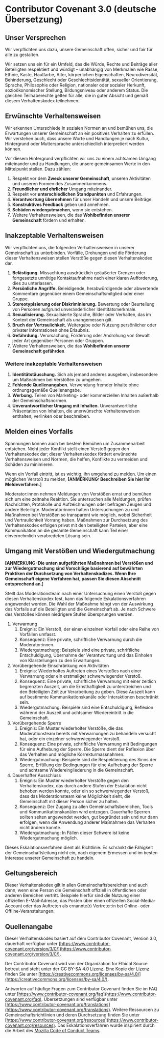 
# Contributor Covenant 3.0 (deutsche Übersetzung)

## Unser Versprechen

Wir verpflichten uns dazu, unsere Gemeinschaft offen, sicher und fair für alle zu gestalten.

Wir setzen uns ein für ein Umfeld, das die Würde, Rechte und Beiträge aller Beteiligten respektiert und würdigt – unabhängig von Merkmalen wie Rasse, Ethnie, Kaste, Hautfarbe, Alter, körperlichen Eigenschaften, Neurodiversität, Behinderung, Geschlecht oder Geschlechtsidentität, sexueller Orientierung, Sprache, Philosophie oder Religion, nationaler oder sozialer Herkunft, sozioökonomischer Stellung, Bildungsniveau oder anderem Status. Die gleichen Teilhaberechte gelten für alle, die in guter Absicht und gemäß diesem Verhaltenskodex teilnehmen.

## Erwünschte Verhaltensweisen

Wir erkennen Unterschiede in sozialen Normen an und bemühen uns, die Erwartungen unserer Gemeinschaft an ein positives Verhalten zu erfüllen. Wir verstehen auch, dass unsere Worte und Handlungen je nach Kultur, Hintergrund oder Muttersprache unterschiedlich interpretiert werden können.

Vor diesem Hintergrund verpflichten wir uns zu einem achtsamen Umgang miteinander und zu Handlungen, die unsere gemeinsamen Werte in den Mittelpunkt stellen. Dazu zählen:

1. Respekt vor dem **Zweck unserer Gemeinschaft**, unseren Aktivitäten und unseren Formen des Zusammenkommens.  
2. **Freundlicher und ehrlicher** Umgang miteinander.  
3. Respekt vor **unterschiedlichen Standpunkten** und Erfahrungen.  
4. **Verantwortung übernehmen** für unser Handeln und unsere Beiträge.  
5. **Konstruktives Feedback** geben und annehmen.  
6. **Schäden wiedergutmachen**, wenn sie entstehen.  
7. Weitere Verhaltensweisen, die das **Wohlbefinden unserer Gemeinschaft** fördern und erhalten.

## Inakzeptable Verhaltensweisen

Wir verpflichten uns, die folgenden Verhaltensweisen in unserer Gemeinschaft zu unterbinden. Vorfälle, Drohungen und die Förderung dieser Verhaltensweisen stellen Verstöße gegen diesen Verhaltenskodex dar.

1. **Belästigung.** Missachtung ausdrücklich geäußerter Grenzen oder fortgesetzte unnötige Kontaktaufnahme nach einer klaren Aufforderung, dies zu unterlassen.  
2. **Persönliche Angriffe.** Beleidigende, herabwürdigende oder abwertende Kommentare gegenüber einem Gemeinschaftsmitglied oder einer Gruppe.  
3. **Stereotypisierung oder Diskriminierung.** Bewertung oder Beurteilung von Personen aufgrund unveränderlicher Identitätsmerkmale.  
4. **Sexualisierung.**  Sexualisierte Sprache, Bilder oder Verhalten, das im Kontext der Gemeinschaft als unangemessen gilt.  
5. **Bruch der Vertraulichkeit.** Weitergabe oder Nutzung persönlicher oder privater Informationen ohne Erlaubnis.  
6. **Gefährdung.** Verursachung, Förderung oder Androhung von Gewalt jeder Art gegenüber Personen oder Gruppen.  
7. Weitere Verhaltensweisen, die das **Wohlbefinden unserer Gemeinschaft gefährden**.

### Weitere inakzeptable Verhaltensweisen

1. **Identitätstäuschung.** Sich als jemand anderes ausgeben, insbesondere um Maßnahmen bei Verstößen zu umgehen.  
2. **Fehlende Quellenangaben.** Verwendung fremder Inhalte ohne ordnungsgemäße Quellenangabe.  
3. **Werbung.** Teilen von Marketing- oder kommerziellen Inhalten außerhalb der Gemeinschaftsnormen.  
4. **Unverantwortlicher Umgang mit Inhalten.** Unverantwortliche Präsentation von Inhalten, die unerwünschte Verhaltensweisen enthalten, verlinken oder beschreiben.

## Melden eines Vorfalls

Spannungen können auch bei bestem Bemühen um Zusammenarbeit entstehen. Nicht jeder Konflikt stellt einen Verstoß gegen den Verhaltenskodex dar; dieser Verhaltenskodex fördert erwünschte Verhaltensweisen und Normen, die helfen, Konflikte zu vermeiden und Schäden zu minimieren.

Wenn ein Vorfall eintritt, ist es wichtig, ihn umgehend zu melden. Um einen möglichen Verstoß zu melden, **[ANMERKUNG: Beschreiben Sie hier Ihr Meldeverfahren.]**

Moderator:innen nehmen Meldungen von Verstößen ernst und bemühen sich um eine zeitnahe Reaktion. Sie untersuchen alle Meldungen, prüfen Nachrichten, Protokolle und Aufzeichnungen oder befragen Zeugen und andere Beteiligte. Moderator:innen halten Untersuchungen zu und Maßnahmen bei Verstößen so transparent wie möglich, wobei Sicherheit und Vertraulichkeit Vorrang haben. Maßnahmen zur Durchsetzung des Verhaltenskodex  erfolgen privat mit den beteiligten Parteien, aber eine Kommunikation an die gesamte Gemeinschaft kann Teil einer einvernehmlich verabredeten Lösung sein.

## Umgang mit Verstößen und Wiedergutmachung 

**[ANMERKUNG: Die unten aufgeführten Maßnahmen bei Verstößen und zur Wiedergutmachung sind Vorschläge basierend auf bewährten Praktiken der Durchsetzung von Verhaltenskodizes. Wenn Ihre Gemeinschaft eigene Verfahren hat, passen Sie diesen Abschnitt entsprechend an.]**

Stellt das Moderationsteam nach einer Untersuchung einen Verstoß gegen diesen Verhaltenskodex fest, kann das folgende Eskalationsverfahren angewendet werden. Die Wahl der Maßnahme hängt von der Auswirkung des Vorfalls auf die Beteiligten und die Gemeinschaft ab. Je nach Schwere des Verstoßes können niedrigere Stufen übersprungen werden.

1. Verwarnung  
   1. Ereignis: Ein Verstoß, der einen einzelnen Vorfall oder eine Reihe von Vorfällen umfasst.  
   2. Konsequenz: Eine private, schriftliche Verwarnung durch die Moderator:innen.  
   3. Wiedergutmachung: Beispiele sind eine private, schriftliche Entschuldigung, Übernahme der Verantwortung und das Einholen von Klarstellungen zu den Erwartungen.  
2. Vorübergehende Einschränkung von Aktivitäten  
   1. Ereignis: Wiederholtes Auftreten eines Verstoßes nach einer Verwarnung oder ein erstmaliger schwerwiegender Verstoß.  
   2. Konsequenz: Eine private, schriftliche Verwarnung mit einer zeitlich begrenzten Auszeit, um die Ernsthaftigkeit zu unterstreichen und den Beteiligten Zeit zur Verarbeitung zu geben. Diese Auszeit kann auf bestimmte Kommunikationskanäle oder Interaktionen beschränkt sein.  
   3. Wiedergutmachung: Beispiele sind eine Entschuldigung, Reflexion während der Auszeit und achtsamer Wiedereintritt in die Gemeinschaft.  
3. Vorübergehende Sperre  
   1. Ereignis: Ein Muster wiederholter Verstöße, die das Moderationsteam bereits mit Verwarnungen zu behandeln versucht hat, oder ein einzelner schwerwiegender Verstoß.  
   2. Konsequenz: Eine private, schriftliche Verwarnung mit Bedingungen für eine Aufhebung der Sperre. Die Sperre dient der Reflexion über das Verhalten und mögliche Korrekturmassnahmen.  
   3. Wiedergutmachung: Beispiele sind die Respektierung des Sinns der Sperre, Erfüllung der Bedingungen für eine Aufhebung der Sperre und achtsame Wiedereingliederung in die Gemeinschaft.  
4. Dauerhafter Ausschluss  
   1. Ereignis: Ein Muster wiederholter Verstöße gegen den Verhaltenskodex, das durch andere Stufen der Eskalation nicht behoben werden konnte, oder ein so schwerwiegender Verstoß, dass das Moderationsteam keine Möglichkeit sieht, die Gemeinschaft mit dieser Person sicher zu halten.  
   2. Konsequenz: Der Zugang zu allen Gemeinschaftsbereichen, Tools und Kommunikationskanälen wird entzogen. Dauerhafte Sperren sollten selten angewendet werden, gut begründet sein und nur dann erfolgen, wenn die Anwendung anderer Maßnahmen das Verhalten nicht ändern konnte.  
   3. Wiedergutmachung: In Fällen dieser Schwere ist keine Wiedergutmachung möglich.

Dieses Eskalationsverfahren dient als Richtlinie. Es schränkt die Fähigkeit der Gemeinschaftsleitung nicht ein, nach eigenem Ermessen und im besten Interesse unserer Gemeinschaft zu handeln.

## Geltungsbereich

Dieser Verhaltenskodex gilt in allen Gemeinschaftsbereichen und auch dann, wenn eine Person die Gemeinschaft offiziell in öffentlichen oder anderen Bereichen vertritt. Beispiele hierfür sind die Nutzung einer offiziellen E-Mail-Adresse, das Posten über einen offiziellen Social-Media-Account oder das Auftreten als ernannte(r) Vertreter:in bei Online- oder Offline-Veranstaltungen.

## Quellenangabe

Dieser Verhaltenskodex basiert auf dem Contributor Covenant, Version 3.0, dauerhaft verfügbar unter [https://www.contributor-covenant.org/version/3/0/](https://www.contributor-covenant.org/version/3/0/).

Der Contributor Covenant wird von der Organization for Ethical Source betreut und steht unter der CC BY-SA 4.0 Lizenz. Eine Kopie der Lizenz finden Sie unter [https://creativecommons.org/licenses/by-sa/4.0/](https://creativecommons.org/licenses/by-sa/4.0/).

Antworten auf häufige Fragen zum Contributor Covenant finden Sie im FAQ unter [https://www.contributor-covenant.org/faq](https://www.contributor-covenant.org/faq). Übersetzungen sind verfügbar unter [https://www.contributor-covenant.org/translations](https://www.contributor-covenant.org/translations). Weitere Ressourcen zu Gemeinschaftsrichtlinien und deren Durchsetzung finden Sie unter [https://www.contributor-covenant.org/resources](https://www.contributor-covenant.org/resources). Das Eskalationsverfahren wurde inspiriert durch die Arbeit des [Mozilla Code of Conduct Teams](https://github.com/mozilla/inclusion).


